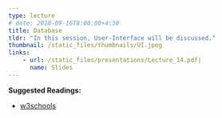 ```yaml
---
type: lecture
# date: 2018-09-16T8:00:00+4:30
title: Database
tldr: "In this session, User-Interface will be discussed."
thumbnail: /static_files/thumbnails/UI.jpeg
links: 
    - url: /static_files/presentations/Lecture_14.pdf|
      name: Slides
---
```

**Suggested Readings:**
- [w3schools](https://www.w3schools.com/java/default.asp)

